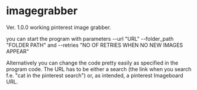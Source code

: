 # imagegrabber
Ver. 1.0.0
working pinterest image grabber.

you can start the program with parameters --url "URL" --folder_path "FOLDER PATH" and --retries "NO OF RETRIES WHEN NO NEW IMAGES APPEAR"

Alternatively you can change the code pretty easily as specified in the program code. 
The URL has to be either a search (the link when you search f.e. "cat in the pinterest search")
or, as intended, a pinterest Imageboard URL.

